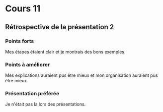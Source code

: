 # Cours 11
## Rétrospective de la présentation 2

### Points forts
Mes étapes étaient clair et je montrais des bons exemples.

### Points à améliorer
Mes explications auraient pus être mieux et mon organisation auraient pus être mieux. 

### Présentation préférée
Je n'était pas là lors des présentations.
